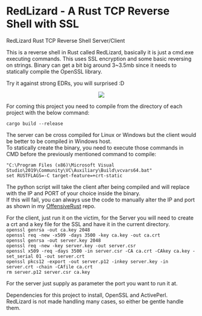 # RedLizard - A Rust TCP Reverse Shell with SSL

RedLizard Rust TCP Reverse Shell Server/Client

This is a reverse shell in Rust called RedLizard, basically it is just a cmd.exe executing commands.
This uses SSL encryption and some basic reversing on strings.
Binary can get a bit big around 3~3.5mb since it needs to statically compile the OpenSSL library.  
  
Try it against strong EDRs, you will surprised :D  

<p align="center">
    <img src="https://github.com/trickster0/RedLizard/raw/main/redlizard.png">
</p>  

For coming this project you need to compile from the directory of each project with the below command:    
 
`cargo build --release`  

The server can be cross compiled for Linux or Windows but the client would be better to be compiled in Windows host.  
To statically create the binary, you need to execute those commands in CMD before the previously mentioned command to compile:  

`"C:\Program Files (x86)\Microsoft Visual Studio\2019\Community\VC\Auxiliary\Build\vcvars64.bat"`  
`set RUSTFLAGS=-C target-feature=+crt-static`  

The python script will take the client after being compiled and will replace with the IP and PORT of your choice inside the binary.  
If this will fail, you can always use the code to manually alter the IP and port as shown in my [OffensiveRust](https://github.com/trickster0/OffensiveRust/blob/master/tcp_ssl_client/src/main.rs) repo.  

For the client, just run it on the victim, for the Server you will need to create a crt and a key file for the SSL and have it in the current directory.  
`openssl genrsa -out ca.key 2048`  
`openssl req -new -x509 -days 3500 -key ca.key -out ca.crt`  
`openssl genrsa -out server.key 2048`  
`openssl req -new -key server.key -out server.csr`  
`openssl x509 -req -days 3500 -in server.csr -CA ca.crt -CAkey ca.key -set_serial 01 -out server.crt`  
`openssl pkcs12 -export -out server.p12 -inkey server.key -in server.crt -chain -CAfile ca.crt`  
`rm server.p12 server.csr ca.key`  

For the server just supply as parameter the port you want to run it at.

Dependencies for this project to install, OpenSSL and ActivePerl.  
RedLizard is not made handling many cases, so either be gentle handle them.  
